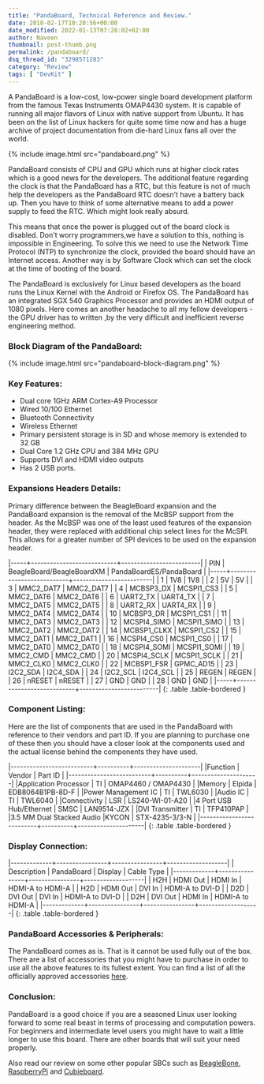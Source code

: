 ```yaml
---
title: "PandaBoard, Technical Reference and Review."
date: 2018-02-17T10:20:56+00:00
date_modified: 2022-01-13T07:28:02+02:00
author: Naveen
thumbnail: post-thumb.png
permalink: /pandaboard/
dsq_thread_id: "3298571283"
category: "Review"
tags: [ "DevKit" ]
---
```


A PandaBoard is a low-cost, low-power single board development platform from the famous Texas Instruments OMAP4430 system. It is capable of running all major flavors of Linux with native support from Ubuntu. It has been on the list of Linux hackers for quite some time now and has a huge archive of project documentation from die-hard Linux fans all over the world.

{% include image.html src="pandaboard.png" %}

PandaBoard consists of CPU and GPU which runs at higher clock rates which is a good news for the developers. The additional feature regarding the clock is that the PandaBoard has a RTC, but this feature is not of much help the developers as the PandaBoard RTC doesn't have a battery back up. Then you have to think of some alternative means to add a power supply to feed the RTC. Which might look really absurd.

This means that once the power is plugged out of the board clock is disabled. Don't worry programmers,we have a solution to this, nothing is impossible in Engineering. To solve this we need to use the Network Time Protocol (NTP) to synchronize the clock, provided the board should have an Internet access. Another way is by Software Clock which can set the clock at the time of booting of the board.

The PandaBoard is exclusively for Linux based developers as the board runs the Linux Kernel with the Android or Firefox OS.  The PandaBoard has an integrated SGX 540 Graphics Processor and provides an HDMI output of 1080 pixels. Here comes an another headache to all my fellow developers - the GPU driver has to written ,by the very difficult and inefficient reverse engineering method.

### Block Diagram of the PandaBoard:

{% include image.html src="pandaboard-block-diagram.png" %}

### Key Features:

  * Dual core 1GHz ARM Cortex-A9 Processor
  * Wired 10/100 Ethernet
  * Bluetooth Connectivity
  * Wireless Ethernet
  * Primary persistent storage is in SD and whose memory is extended to 32 GB
  * Dual Core 1.2 GHz CPU and 384 MHz GPU
  * Supports DVI and HDMI video outputs
  * Has 2 USB ports.

### Expansions Headers Details:

Primary difference between the BeagleBoard expansion and the PandaBoard expansion is the removal of the McBSP support from the header. As the McBSP was one of the least used features of the expansion header, they were replaced with additional chip select lines for the McSPI. This allows for a greater number of SPI devices to be used on the expansion header.

|-----+---------------------------+-------------------------|
| PIN | BeagleBoard/BeagleBoardXM | PandaBoardES/PandaBoard |
|-----+---------------------------+-------------------------|
| 1   | 1V8                       | 1V8                     |
| 2   | 5V                        | 5V                      |
| 3   | MMC2_DAT7                 | MMC2_DAT7               |
| 4   | MCBSP3_DX                 | MCSPI1_CS3              |
| 5   | MMC2_DAT6                 | MMC2_DAT6               |
| 6   | UART2_TX                  | UART4_TX                |
| 7   | MMC2_DAT5                 | MMC2_DAT5               |
| 8   | UART2_RX                  | UART4_RX                |
| 9   | MMC2_DAT4                 | MMC2_DAT4               |
| 10  | MCBSP3_DR                 | MCSPI1_CS1              |
| 11  | MMC2_DAT3                 | MMC2_DAT3               |
| 12  | MCSPI4_SIMO               | MCSPI1_SIMO             |
| 13  | MMC2_DAT2                 | MMC2_DAT2               |
| 14  | MCBSP1_CLKX               | MCSPI1_CS2              |
| 15  | MMC2_DAT1                 | MMC2_DAT1               |
| 16  | MCSPI4_CS0                | MCSPI1_CS0              |
| 17  | MMC2_DAT0                 | MMC2_DAT0               |
| 18  | MCSPI4_SOMI               | MCSPI1_SOMI             |
| 19  | MMC2_CMD                  | MMC2_CMD                |
| 20  | MCSPI4_SCLK               | MCSPI1_SCLK             |
| 21  | MMC2_CLK0                 | MMC2_CLK0               |
| 22  | MCBSP1_FSR                | GPMC_AD15               |
| 23  | I2C2_SDA                  | I2C4_SDA                |
| 24  | I2C2_SCL                  | I2C4_SCL                |
| 25  | REGEN                     | REGEN                   |
| 26  | nRESET                    | nRESET                  |
| 27  | GND                       | GND                     |
| 28  | GND                       | GND                     |
|-----+---------------------------+-------------------------|
{: .table .table-bordered }

### Component Listing:

Here are the list of components that are used in the PandaBoard with reference to their vendors and part ID. If you are planning to purchase one of these then you should have a closer look at the components used and the actual license behind the components they have used.

|--------------------------+----------+---------------------|
|Function                  | Vendor   | Part ID             |
|--------------------------+----------+---------------------|
|Application Processor     | TI       | OMAP4460 / OMAP4430 |
|Memory                    | Elpida   | EDB8064B1PB-8D-F    |
|Power Management IC       | TI       | TWL6030             |
|Audio IC                  | TI       | TWL6040             |
|Connectivity              | LSR      | LS240-WI-01-A20     |
|4 Port USB Hub/Ethernet   | SMSC     | LAN9514-JZX         |
|DVI Transmitter           | TI       | TFP410PAP           |
|3.5 MM Dual Stacked Audio |KYCON     | STX-4235-3/3-N      |
|--------------------------+----------+---------------------|
{: .table .table-bordered }

### Display Connection:

|-------------+----------------+----------------+-------------------|
| Description | PandaBoard     | Display        | Cable Type        |
|-------------+----------------+----------------+-------------------|
| H2H         | HDMI Out       | HDMI In        | HDMI-A to HDMI-A  |
| H2D         | HDMI Out       | DVI In         | HDMI-A to DVI-D   |
| D2D         | DVI Out        | DVI In         | HDMI-A to DVI-D   |
| D2H         | DVI Out        | HDMI In        | HDMI-A to HDMI-A  |
|-------------+----------------+----------------+-------------------|
{: .table .table-bordered }

### PandaBoard Accessories & Peripherals:

The PandaBoard comes as is. That is it cannot be used fully out of the box. There are a list of accessories that you might have to purchase in order to use all the above features to its fullest extent. You can find a list of all the officially approved accessories [here](http://pandaboard.org/content/resources/Accessories).

### Conclusion:

PandaBoard is a good choice if you are a seasoned Linux user looking forward to some real beast in terms of processing and computation powers. For beginners and intermediate level users you might have to wait a little longer to use this board. There are other boards that will suit your need properly.

Also read our review on some other popular SBCs such as [BeagleBone](/beaglebone-a-quick-review/), [RaspberryPi](/raspberry-pi-lets-take-a-bite/) and [Cubieboard](/cubieboard/).
